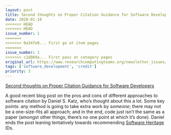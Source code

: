 ```yaml
---
layout: post
title: Second thoughts on Proper Citation Guidance for Software Developers
date: 2020-01-10
<<<<<<< HEAD
<<<<<<< HEAD
issue_number: 1
=======
>>>>>>> 0a34fe0... First go at item pages
=======
issue_number: 1
>>>>>>> c1d069a... First pass at category pages
original_url: https://www.researchcomputingteams.org/newsletter_issues/0001
tags: ['software_development', 'credit']
priority: 3
---
```


<!-- markdownlint-disable MD033 -->
<!-- markdownlint-disable MD041 -->
<!-- markdownlint-disable MD049 -->

[Second thoughts on Proper Citation Guidance for Software Developers](https://danielskatzblog.wordpress.com/2019/12/20/thoughts-on-citation-guidance-for-developers/)

A good recent blog post on the pros and cons of different approaches to software citation by Daniel S. Katz, who’s thought about this a lot.  Some key points: any method is going to take extra work by *someone*; there may not be a one-size-fits all approach; and in the end, code just isn’t the same as a paper (amongst other things, there’s no one point at which it’s done).  Daniel ends the post leaning tentatively towards recommending [Software Heritage](https://www.softwareheritage.org) IDs.

